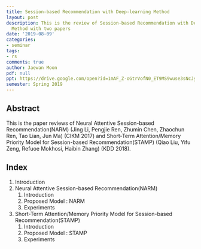 ```yaml
---
title: Session-based Recommendation with Deep-learning Method
layout: post
description: This is the review of Session-based Recommendation with Deep-learning
  Method with two papers
date: '2019-08-09'
categories:
- seminar
tags:
- rs
comments: true
author: Jaewan Moon
pdf: null
ppt: https://drive.google.com/open?id=1mAF_Z-oGtrVofN0_ET9MS9wuse3sNcJy
semester: Spring 2019
---
```


<!-- Post name should be this form: today-title.md
        For example, 2019-08-02-hyperparameter-optimization.md -->

<!-- Fill the contents where --Fill-- exists -->
<!-- If you don't want to fill the --Fill--(not necessary) part, then remove them all.
        For example, pdf: -->
<!-- The example is in '_posts/2019-08-02-hyperparameter-optimization.md'>

<!-- For 'title' front matter, follow this format: This is Title Format -->
<!-- For 'description' front matter, follow this format: It is description. -->
<!-- For 'date' front matter, follow this format: 2019-01-01 -->
<!-- For 'tags' front matter, write down the tag in abbreviation
        For example, write down CV instead of Computer Science
        'tags' can be more than one. Follow the format: ["CV", "ML"] -->
<!-- For 'author' fron matter, write down your name in this format: Gildong Hong -->
<!-- For 'pdf' and 'ppt' front matter, if you have the attachment files, write down the url -->

## Abstract
This is the paper reviews of Neural Attentive Session-based Recommendation(NARM) (Jing Li, Pengjie Ren, Zhumin Chen, Zhaochun Ren, Tao Lian, Jun Ma) (CIKM 2017) and Short-Term Attention/Memory Priority Model for Session-based Recommendation(STAMP) (Qiao Liu, Yifu Zeng, Refuoe Mokhosi, Haibin Zhang) (KDD 2018).

## Index
1. Introduction
2. Neural Attentive Session-based Recommendation(NARM)
   1. Introduction
   2. Proposed Model : NARM
   3. Experiments
3. Short-Term Attention/Memory Priority Model for Session-based Recommendation(STAMP)
   1. Introduction
   2. Proposed Model : STAMP
   3. Experiments

<!-- You can add more information below -->